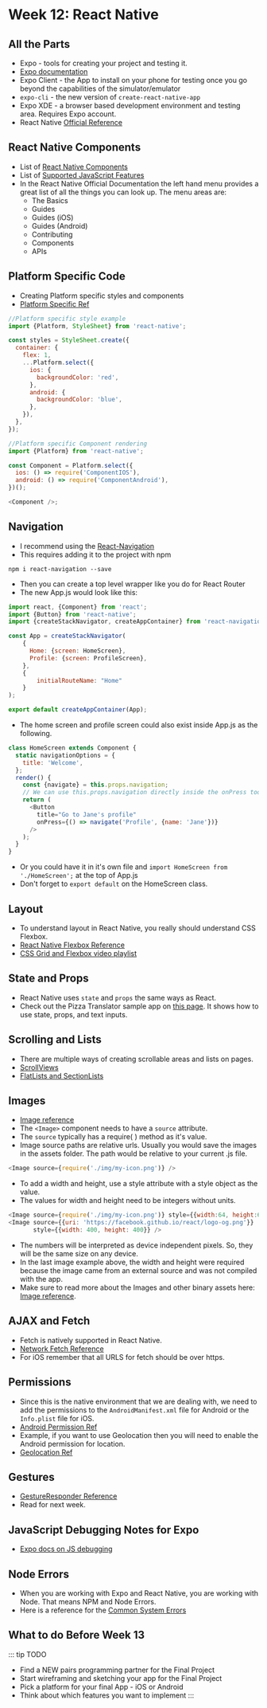 # Week 12: React Native

## All the Parts

- Expo - tools for creating your project and testing it.
- [Expo documentation](https://docs.expo.io/versions/latest/)
- Expo Client - the App to install on your phone for testing once you go beyond the capabilities of the simulator/emulator
- `expo-cli` - the new version of `create-react-native-app`
- Expo XDE - a browser based development environment and testing area. Requires Expo account.
- React Native [Official Reference](https://facebook.github.io/react-native/)

## React Native Components

- List of [React Native Components](https://facebook.github.io/react-native/docs/components-and-apis)
- List of [Supported JavaScript Features](https://facebook.github.io/react-native/docs/javascript-environment)
- In the React Native Official Documentation the left hand menu provides a great list of all the things you can look up. The menu areas are:
    - The Basics
    - Guides
    - Guides (iOS)
    - Guides (Android)
    - Contributing
    - Components
    - APIs

## Platform Specific Code
- Creating Platform specific styles and components
- [Platform Specific Ref](https://facebook.github.io/react-native/docs/platform-specific-code)

```js
//Platform specific style example
import {Platform, StyleSheet} from 'react-native';

const styles = StyleSheet.create({
  container: {
    flex: 1,
    ...Platform.select({
      ios: {
        backgroundColor: 'red',
      },
      android: {
        backgroundColor: 'blue',
      },
    }),
  },
});
```

```js
//Platform specific Component rendering
import {Platform} from 'react-native';

const Component = Platform.select({
  ios: () => require('ComponentIOS'),
  android: () => require('ComponentAndroid'),
})();

<Component />;
```

## Navigation

- I recommend using the [React-Navigation](https://reactnavigation.org/docs/en/getting-started.html)
- This requires adding it to the project with npm

```
npm i react-navigation --save
```

- Then you can create a top level wrapper like you do for React Router
- The new App.js would look like this:

```js
import react, {Component} from 'react';
import {Button} from 'react-native';
import {createStackNavigator, createAppContainer} from 'react-navigation';

const App = createStackNavigator(
    {
      Home: {screen: HomeScreen},
      Profile: {screen: ProfileScreen},
    },
    {
        initialRouteName: "Home"
    }
);

export default createAppContainer(App);
```

- The home screen and profile screen could also exist inside App.js as the following.

```js
class HomeScreen extends Component {
  static navigationOptions = {
    title: 'Welcome',
  };
  render() {
    const {navigate} = this.props.navigation;
    // We can use this.props.navigation directly inside the onPress too.
    return (
      <Button
        title="Go to Jane's profile"
        onPress={() => navigate('Profile', {name: 'Jane'})}
      />
    );
  }
}
```

- Or you could have it in it's own file and `import HomeScreen from './HomeScreen';` at the top of App.js
- Don't forget to `export default` on the HomeScreen class.


## Layout

- To understand layout in React Native, you really should understand CSS Flexbox.
- [React Native Flexbox Reference](https://facebook.github.io/react-native/docs/flexbox)
- [CSS Grid and Flexbox video playlist](https://www.youtube.com/watch?v=hYJvxsgnGMA&list=PLyuRouwmQCjkO1E7UjDHUiQboAAHh9Zjj)

## State and Props

- React Native uses `state` and `props` the same ways as React.
- Check out the Pizza Translator sample app on [this page](https://facebook.github.io/react-native/docs/handling-text-input). It shows how to use state, props, and text inputs.

## Scrolling and Lists

- There are multiple ways of creating scrollable areas and lists on pages.
- [ScrollViews](https://facebook.github.io/react-native/docs/using-a-scrollview) 
- [FlatLists and SectionLists](https://facebook.github.io/react-native/docs/using-a-listview)

## Images

- [Image reference](https://facebook.github.io/react-native/docs/images)
- The `<Image>` component needs to have a `source` attribute.
- The `source` typically has a require( ) method as it's value.
- Image source paths are relative urls. Usually you would save the images in the assets folder. The path would be relative to your current .js file.

```js
<Image source={require('./img/my-icon.png')} />
```

- To add a width and height, use a style attribute with a style object as the value.
- The values for width and height need to be integers without units. 

```js
<Image source={require('./img/my-icon.png')} style={{width:64, height:64}}/>
<Image source={{uri: 'https://facebook.github.io/react/logo-og.png'}}
       style={{width: 400, height: 400}} />
```

- The numbers will be interpreted as device independent pixels. So, they will be the same size on any device.
- In the last image example above, the width and height were required because the image came from an external source and was not compiled with the app.
- Make sure to read more about the Images and other binary assets here: [Image reference](https://facebook.github.io/react-native/docs/images).



## AJAX and Fetch

- Fetch is natively supported in React Native.
- [Network Fetch Reference](https://facebook.github.io/react-native/docs/network)
- For iOS remember that all URLS for fetch should be over https.

## Permissions

- Since this is the native environment that we are dealing with, we need to add the permissions to the `AndroidManifest.xml` file for Android or the `Info.plist` file for iOS.
- [Android Permission Ref](https://facebook.github.io/react-native/docs/permissionsandroid.html)
- Example, if you want to use Geolocation then you will need to enable the Android permission for location.
- [Geolocation Ref](https://facebook.github.io/react-native/docs/geolocation#content)


## Gestures

- [GestureResponder Reference](https://facebook.github.io/react-native/docs/gesture-responder-system)
- Read for next week.


## JavaScript Debugging Notes for Expo

- [Expo docs on JS debugging](https://docs.expo.io/versions/v31.0.0/workflow/debugging)


## Node Errors

- When you are working with Expo and React Native, you are working with Node. That means NPM and Node Errors.
- Here is a reference for the [Common System Errors](https://nodejs.org/api/errors.html#errors_common_system_errors)


## What to do Before Week 13

::: tip TODO
- Find a NEW pairs programming partner for the Final Project
- Start wireframing and sketching your app for the Final Project
- Pick a platform for your final App - iOS or Android
- Think about which features you want to implement
:::

